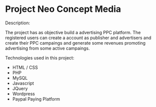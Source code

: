 


# Project Neo Concept Media


Description:

 The project has as objective build a advertising PPC platform. The registered users can create a account as publisher and advertisers and create their PPC campaings and generate some revenues promoting advertising from some active campaings.
 
 
 
 
Technologies used in this project:

 - HTML / CSS
 - PHP
 - MySQL
 - Javascript 
 - JQuery
 - Wordpress 
 - Paypal Paying Platform